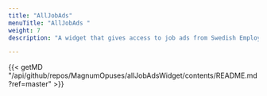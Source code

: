 ```yaml
---
title: "AllJobAds"
menuTitle: "AllJobAds "
weight: 7
description: "A widget that gives access to job ads from Swedish Employment Agency. It allows you to filter on occupation and/or area."

---
```

{{< getMD "/api/github/repos/MagnumOpuses/allJobAdsWidget/contents/README.md?ref=master" >}}